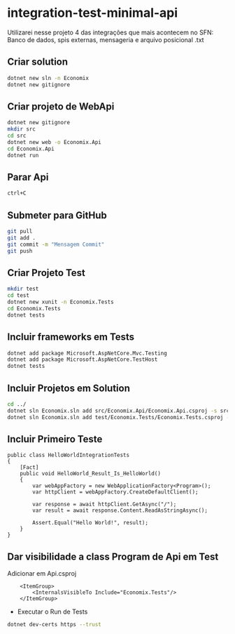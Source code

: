 # integration-test-minimal-api
Utilizarei nesse projeto 4 das integrações que mais acontecem no SFN: Banco de dados, spis externas, mensageria e arquivo posicional .txt

## Criar solution
```sh
dotnet new sln -n Economix
dotnet new gitignore
```

## Criar projeto de WebApi
```sh
dotnet new gitignore
mkdir src
cd src
dotnet new web -o Economix.Api
cd Economix.Api
dotnet run
```

## Parar Api
```sh
ctrl+C
```

## Submeter para GitHub
```sh
git pull
git add .
git commit -m "Mensagem Commit"
git push
```

## Criar Projeto Test
```sh
mkdir test
cd test
dotnet new xunit -n Economix.Tests
cd Economix.Tests
dotnet tests
```

## Incluir frameworks em Tests
```sh
dotnet add package Microsoft.AspNetCore.Mvc.Testing
dotnet add package Microsoft.AspNetCore.TestHost
dotnet tests
```

## Incluir Projetos em Solution

```sh
cd ../
dotnet sln Economix.sln add src/Economix.Api/Economix.Api.csproj -s src
dotnet sln Economix.sln add test/Economix.Tests/Economix.Tests.csproj -s tests
```

## Incluir Primeiro Teste
```code
public class HelloWorldIntegrationTests
{
    [Fact]
    public void HelloWorld_Result_Is_HelloWorld()
    {
        var webAppFactory = new WebApplicationFactory<Program>();
        var httpClient = webAppFactory.CreateDefaultClient();

        var response = await httpClient.GetAsync("/");
        var result = await response.Content.ReadAsStringAsync();

        Assert.Equal("Hello World!", result);
    }
}
```
## Dar visibilidade a class Program de Api em Test
Adicionar em Api.csproj
```code
	<ItemGroup>
		<InternalsVisibleTo Include="Economix.Tests"/>
	</ItemGroup>
```
* Executar o Run de Tests

```sh
dotnet dev-certs https --trust
```